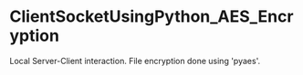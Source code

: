 # ClientSocketUsingPython_AES_Encryption
Local Server-Client interaction. File encryption done using 'pyaes'.
